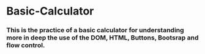 # Basic-Calculator

### This is the practice of a basic calculator for understanding more in deep the use of the DOM, HTML, Buttons, Bootsrap and flow control.
